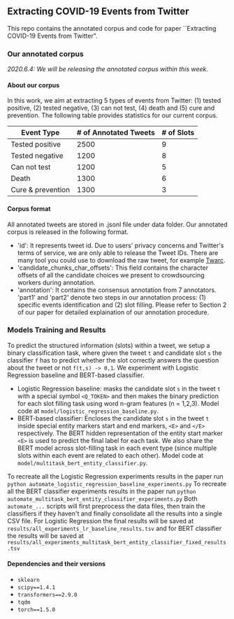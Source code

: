 ## Extracting COVID-19 Events from Twitter

This repo contains the annotated corpus and code for paper ``Extracting COVID-19 Events from Twitter".

### Our annotated corpus

*2020.6.4: We will be releasing the annotated corpus within this week.*

#### About our corpus

In this work, we aim at extracting 5 types of events from Twitter: (1) tested positive, (2) tested negative, (3) can not test, (4) death and (5) cure and prevention. The following table provides statistics for our current corpus.

| Event Type 	| # of Annotated Tweets 	| # of Slots
|-----	|-----	|-----|
| Tested positive  |    2500 	|   9  	| 
| Tested negative |    1200  	|   8  	|
| Can not test   	|    1200 	|   5	|
|  Death 	|  1300   	|  6	|
|   Cure & prevention  	|    1300 	|  3	|

#### Corpus format

All annotated tweets are stored in .jsonl file under data folder. Our annotated corpus is released in the following format.


- 'id': It represents tweet id. Due to users' privacy concerns and Twitter's terms of service, we are only able to release the Tweet IDs. There are many tool you could use to download the raw tweet, for example [Twarc](https://github.com/DocNow/twarc).
- 'candidate_chunks_char_offsets': This field contains the character offsets of all the candidate choices we present to crowdsourcing workers during annotation.
- 'annotation': It contains the consensus annotation from 7 annotators. 'part1' and 'part2' denote two steps in our annotation process: (1) specific events identification and (2) slot filling. Please refer to Section 2 of our paper for detailed explaination of our annotation procedure.


### Models Training and Results
To predict the structured information (slots) within a tweet, we setup a binary classification task, where given the tweet `t` and candidate slot `s` the classifier `f` has to predict whether the slot correctly answers the question about the tweet or not `f(t,s) -> 0,1`.
We experiment with Logistic Regression baseline and BERT-based classifier.
- Logistic Regression baseline: masks the candidate slot `s` in the tweet `t` with a special symbol `<Q_TOKEN>` and then makes the binary prediction for each slot filling task using word n-gram features (n = 1,2,3). Model code at `model/logistic_regression_baseline.py`.
- BERT-based classifier: Encloses the candidate slot `s` in the tweet `t` inside special entity markers start and end markers, `<E>` and `</E>` respectively. The BERT hidden representation of the entity start marker `<E>` is used to predict the final label for each task. We also share the BERT model across slot-filling task in each event type (since multiple slots within each event are related to each other). Model code at `model/multitask_bert_entity_classifier.py`.

To recreate all the Logistic Regression experiments results in the paper run `python automate_logistic_regression_baseline_experiments.py`
To recreate all the BERT classifier experiments results in the paper run `python automate_multitask_bert_entity_classifier_experiments.py`
Both `automate_...` scripts will first preprocess the data files, then train the classifiers if they haven't and finally consolidate all the results into a single CSV file.
For Logistic Regression the final results will be saved at `results/all_experiments_lr_baseline_results.tsv` and for BERT classifier the results will be saved at `results/all_experiments_multitask_bert_entity_classifier_fixed_results.tsv`

#### Dependencies and their versions
- `sklearn`
- `scipy==1.4.1`
- `transformers==2.9.0`
- `tqdm`
- `torch==1.5.0`

